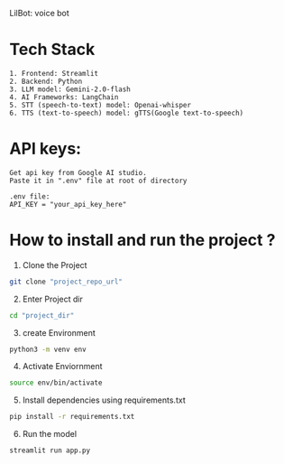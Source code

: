 LilBot: voice bot

# Tech Stack

    1. Frontend: Streamlit
    2. Backend: Python
    3. LLM model: Gemini-2.0-flash
    4. AI Frameworks: LangChain
    5. STT (speech-to-text) model: Openai-whisper
    6. TTS (text-to-speech) model: gTTS(Google text-to-speech)

# API keys:

    Get api key from Google AI studio.
    Paste it in ".env" file at root of directory

    .env file:
    API_KEY = "your_api_key_here"

# How to install and run the project ?

1. Clone the Project

```bash
git clone "project_repo_url"
```

2. Enter Project dir

```bash
cd "project_dir"
```

3. create Environment

```bash
python3 -m venv env
```

4. Activate Enviornment

```bash
source env/bin/activate
```

5. Install dependencies using requirements.txt

```bash
pip install -r requirements.txt
```

6. Run the model

```bash
streamlit run app.py
```
